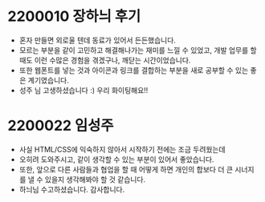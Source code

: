 # 2200010 장하늬 후기
- 혼자 만들면 외로울 텐데 동료가 있어서 든든했습니다.
- 모르는 부분을 같이 고민하고 해결해나가는 재미를 느낄 수 있었고, 개발 업무를 할 때도 이런 수많은 경험을 겪겠구나, 깨닫는 시간이었습니다.
- 또한 웹폰트를 넣는 것과 아이콘과 링크를 결합하는 부분을 새로 공부할 수 있는 좋은 계기였습니다.
- 성주 님 고생하셨습니다 :) 우리 화이팅해요!!

# 2200022 임성주
- 사실 HTML/CSS에 익숙하지 않아서 시작하기 전에는 조금 두려웠는데
- 오히려 도와주시고, 같이 생각할 수 있는 부분이 있어서 좋았습니다.
- 또한, 앞으로 다른 사람들과 협업을 할 때 어떻게 하면 개인의 합보다 더 큰 시너지를 낼 수 있을지 생각해봐야 할 것 같습니다.
- 하늬님 수고하셨습니다. 감사합니다.